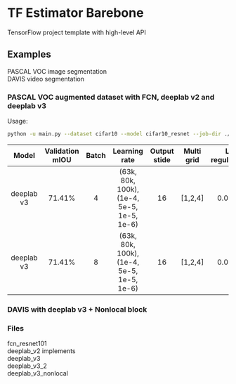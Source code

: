 # TF Estimator Barebone
TensorFlow project template with high-level API

## Examples
PASCAL VOC image segmentation  
DAVIS video segmentation
### PASCAL VOC augmented dataset with FCN, deeplab v2 and deeplab v3  
Usage:
```bash
python -u main.py --dataset cifar10 --model cifar10_resnet --job-dir ./cifar10

```
| Model | Validation mIOU | Batch | Learning rate | Output stide | Multi grid | L2 regularizer | Num GPU | Batchnorm | Nonlocal |
|:------:|:------:|:-----:|:----------------------:|:--------:|:--------:|:--------:|:--------:|:------:|:------:|
| deeplab v3 | 71.41% | 4 | (63k, 80k, 100k), (1e-4, 5e-5, 1e-5, 1e-6) | 16 | [1,2,4] | 0.0001 | 1 | frozen | No |
| deeplab v3 | 71.41% | 8 | (63k, 80k, 100k), (1e-4, 5e-5, 1e-5, 1e-6) | 16 | [1,2,4] | 0.0001 | 1 | frozen | Yes |


### DAVIS with deeplab v3 + Nonlocal block

### Files
fcn_resnet101  
deeplab_v2 implements  
deeplab_v3  
deeplab_v3_2  
deeplab_v3_nonlocal  

